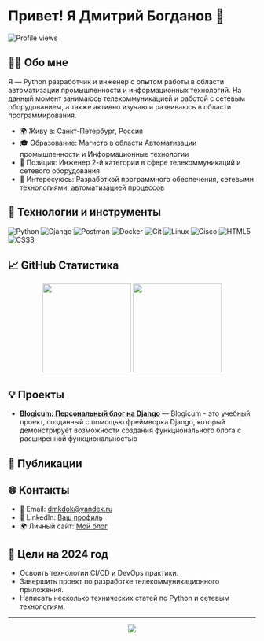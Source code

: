 # Привет! Я Дмитрий Богданов 👋

![Profile views](https://komarev.com/ghpvc/?username=yourusername&color=green)

## 🧑‍💻 Обо мне

Я — Python разработчик и инженер с опытом работы в области автоматизации промышленности и информационных технологий. На данный момент занимаюсь телекоммуникацией и работой с сетевым оборудованием, а также активно изучаю и развиваюсь в области программирования.

- 🌍 Живу в: Санкт-Петербург, Россия
- 🎓 Образование: Магистр в области Автоматизации промышленности и Информационные технологии
- 💼 Позиция: Инженер 2-й категории в сфере телекоммуникаций и сетевого оборудования
- 🚀 Интересуюсь: Разработкой программного обеспечения, сетевыми технологиями, автоматизацией процессов

## 🔧 Технологии и инструменты

![Python](https://img.shields.io/badge/-Python-3776AB?style=for-the-badge&logo=python&logoColor=white)
![Django](https://img.shields.io/badge/-Django-092E20?style=for-the-badge&logo=django&logoColor=white)
![Postman](https://img.shields.io/badge/-Postman-FF6C37?style=for-the-badge&logo=postman&logoColor=white)
![Docker](https://img.shields.io/badge/-Docker-2496ED?style=for-the-badge&logo=docker&logoColor=white)
![Git](https://img.shields.io/badge/-Git-F05032?style=for-the-badge&logo=git&logoColor=white)
![Linux](https://img.shields.io/badge/-Linux-FCC624?style=for-the-badge&logo=linux&logoColor=black)
![Cisco](https://img.shields.io/badge/-Cisco-1BA0D7?style=for-the-badge&logo=cisco&logoColor=white)
![HTML5](https://img.shields.io/badge/-HTML5-E34F26?style=for-the-badge&logo=html5&logoColor=white)
![CSS3](https://img.shields.io/badge/-CSS3-1572B6?style=for-the-badge&logo=css3&logoColor=white)

## 📈 GitHub Статистика

<p align="center">
  <img height="180em" src="https://github-readme-stats.vercel.app/api?username=yourusername&show_icons=true&theme=dark&include_all_commits=true&count_private=true"/>
  <img height="180em" src="https://github-readme-stats.vercel.app/api/top-langs/?username=yourusername&layout=compact&langs_count=8&theme=dark"/>
</p>

## 💡 Проекты

- [**Blogicum: Персональный блог на Django**](https://github.com/Dmkdok/django_sprint4) — Blogicum - это учебный проект, созданный с помощью фреймворка Django, который демонстрирует возможности создания функционального блога с расширенной функциональностью

## 📝 Публикации



## 🌐 Контакты

- 📧 Email: [dmkdok@yandex.ru](dmkdok@yandex.ru)
- 💼 LinkedIn: [Ваш профиль](https://www.linkedin.com/in/yourprofile/)
- 🌍 Личный сайт: [Мой блог](t.me/dmkdok_blog)

## 🎯 Цели на 2024 год

- Освоить технологии CI/CD и DevOps практики.
- Завершить проект по разработке телекоммуникационного приложения.
- Написать несколько технических статей по Python и сетевым технологиям.

---

<p align="center">
  <img src="https://github-profile-trophy.vercel.app/?username=yourusername&theme=algolia&no-frame=true&row=1&column=6" />
</p>

<!--
**Dmkdok/Dmkdok** is a ✨ _special_ ✨ repository because its `README.md` (this file) appears on your GitHub profile.

Here are some ideas to get you started:

- 🔭 I’m currently working on ...
- 🌱 I’m currently learning ...
- 👯 I’m looking to collaborate on ...
- 🤔 I’m looking for help with ...
- 💬 Ask me about ...
- 📫 How to reach me: ...
- 😄 Pronouns: ...
- ⚡ Fun fact: ...
-->
